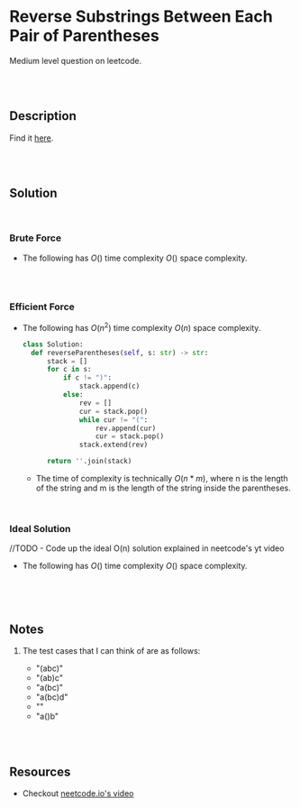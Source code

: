 # Reverse Substrings Between Each Pair of Parentheses

Medium level question on leetcode.

<br>
<br>

## Description

Find it [here](http://rb.gy/0h2e8g).

<br>
<br>

## Solution

<br>

### Brute Force

- The following has $O()$ time complexity $O()$ space complexity.

  ```py

  ```

<br>

### Efficient Force

- The following has $O(n^2)$ time complexity $O(n)$ space complexity.

  ```py
  class Solution:
    def reverseParentheses(self, s: str) -> str:
        stack = []
        for c in s:
            if c != ")":
                stack.append(c)
            else:
                rev = []
                cur = stack.pop()
                while cur != "(":
                    rev.append(cur)
                    cur = stack.pop()
                stack.extend(rev)

        return ''.join(stack)
  ```

  - The time of complexity is technically $O(n*m)$, where n is the length of the string and m is the length of the string inside the parentheses.

<br>

### Ideal Solution

//TODO - Code up the ideal O(n) solution explained in neetcode's yt video

- The following has $O()$ time complexity $O()$ space complexity.

  ```py

  ```

<br>
<br>

## Notes

1. The test cases that I can think of are as follows:

   - "(abc)"
   - "(ab)c"
   - "a(bc)"
   - "a(bc)d"
   - ""
   - "a()b"

<br>
<br>

## Resources

- Checkout [neetcode.io's video](https://www.youtube.com/watch?v=n_pCJmg-RyU)

<br>
<br>
